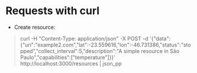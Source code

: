 # Requests with curl

* Create resource:
> curl -H "Content-Type: application/json" -X POST -d '{"data":{"uri":"example2.com","lat":-23.559616,"lon":-46.731386,"status":"stopped","collect_interval":5,"description":"A simple resource in São Paulo","capabilities":["temperature"]}}' http://localhost:3000/resources | json_pp

